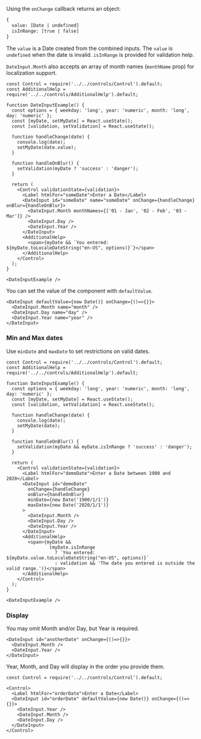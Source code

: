 Using the `onChange` callback returns an object:

```html
{
  value: [Date | undefined]
  isInRange: [true | false]
}
```

The `value` is a Date created from the combined inputs. The `value` is `undefined` when the date is invalid.
`isInRange` is provided for validation help.

`DateInput.Month` also accepts an array of month names (`monthName` prop) for localization support.

```
const Control = require('../../controls/Control').default;
const AdditionalHelp = require('../../controls/AdditionalHelp').default;

function DateInputExample() {
  const options = { weekday: 'long', year: 'numeric', month: 'long', day: 'numeric' };
  const [myDate, setMyDate] = React.useState();
  const [validation, setValidation] = React.useState();

  function handleChange(date) {
    console.log(date);
    setMyDate(date.value);
  }

  function handleOnBlur() {
    setValidation(myDate ? 'success' : 'danger');
  }

  return (
    <Control validationState={validation}>
      <Label htmlFor="someDate">Enter a Date</Label>
      <DateInput id="someDate" name="someDate" onChange={handleChange} onBlur={handleOnBlur}>
        <DateInput.Month monthNames={['01 - Jan', '02 - Feb', '03 - Mar']} />
        <DateInput.Day />
        <DateInput.Year />
      </DateInput>
      <AdditionalHelp>
        <span>{myDate && `You entered: ${myDate.toLocaleDateString("en-US", options)}`}</span>
      </AdditionalHelp>
    </Control>
  );
}

<DateInputExample />
```

You can set the value of the component with `defaultValue`.

```
<DateInput defaultValue={new Date()} onChange={()=>{}}>
  <DateInput.Month name="month" />
  <DateInput.Day name="day" />
  <DateInput.Year name="year" />
</DateInput>
```

### Min and Max dates

Use `minDate` and `maxDate` to set restrictions on valid dates.

```
const Control = require('../../controls/Control').default;
const AdditionalHelp = require('../../controls/AdditionalHelp').default;

function DateInputExample() {
  const options = { weekday: 'long', year: 'numeric', month: 'long', day: 'numeric' };
  const [myDate, setMyDate] = React.useState();
  const [validation, setValidation] = React.useState();

  function handleChange(date) {
    console.log(date);
    setMyDate(date);
  }

  function handleOnBlur() {
    setValidation(myDate && myDate.isInRange ? 'success' : 'danger');
  }

  return (
    <Control validationState={validation}>
      <Label htmlFor="demoDate">Enter a Date between 1900 and 2020</Label>
      <DateInput id="demoDate"
        onChange={handleChange}
        onBlur={handleOnBlur}
        minDate={new Date('1900/1/1')}
        maxDate={new Date('2020/1/1')}
      >
        <DateInput.Month />
        <DateInput.Day />
        <DateInput.Year />
      </DateInput>
      <AdditionalHelp>
        <span>{myDate &&
                (myDate.isInRange
                  ? `You entered: ${myDate.value.toLocaleDateString("en-US", options)}`
                  : validation && 'The date you entered is outside the valid range.')}</span>
      </AdditionalHelp>
    </Control>
  );
}

<DateInputExample />
```

### Display

You may omit Month and/or Day, but Year is required.

```
<DateInput id="anotherDate" onChange={()=>{}}>
  <DateInput.Month />
  <DateInput.Year />
</DateInput>
```

Year, Month, and Day will display in the order you provide them.

```
const Control = require('../../controls/Control').default;

<Control>
  <Label htmlFor="orderDate">Enter a Date</Label>
  <DateInput id="orderDate" defaultValue={new Date()} onChange={()=>{}}>
    <DateInput.Year />
    <DateInput.Month />
    <DateInput.Day />
  </DateInput>
</Control>
```
